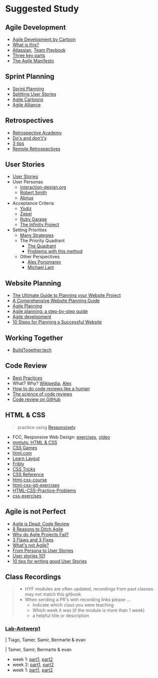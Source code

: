 # Suggested Study

## Agile Development

* [Agile Development by Cartoon](https://www.youtube.com/watch?v=Z9QbYZh1YXY\&list=PLBUu5aGDLKnbeEx8U-5r436bw6p9wv1rS)
* [What is this?](https://www.youtube.com/watch?v=GzzkpAOxHXs)
* [Atlassian](https://www.atlassian.com/team-playbook/plays), [Team Playbook](https://www.atlassian.com/team-playbook/plays)
* [Three key parts](https://www.youtube.com/watch?v=ctFzjMygaRo)
* [The Agile Manifesto](https://agilemanifesto.org)

## Sprint Planning

* [Sprint Planning](https://www.youtube.com/watch?v=2A9rkiIcnVI)
* [Splitting User Stories](https://www.youtube.com/watch?v=EDT0HMtDwYI)
* [Agile Cartoons](https://www.youtube.com/watch?v=Z9QbYZh1YXY\&list=PLBUu5aGDLKnbeEx8U-5r436bw6p9wv1rS)
* [Agile Alliance](https://www.agilealliance.org/glossary/sprint-planning/#q=\~\(infinite\~false\~filters\~\(postType\~\(\~'page\~'post\~'aa\_book\~'aa\_event\_session\~'aa\_experience\_report\~'aa\_glossary\~'aa\_research\_paper\~'aa\_video\)\~tags\~\(\~'sprint\*20planning\)\)\~searchTerm\~'\~sort\~false\~sortDirection\~'asc\~page\~1\))

## Retrospectives

* [Retrospective Academy](https://www.retrium.com/ultimate-guide-to-agile-retrospectives/intro)
* [Do's and don't's](https://www.inloox.com/company/blog/articles/do-s-and-don-ts-how-to-conduct-effective-retrospectives/)
* [3 tips](https://echometerapp.com/en/retrospective-action-items-tips-examples/)
* [Remote Retrospectives](https://www.atlassian.com/blog/teamwork/run-retrospective-distributed-team-fun)

## User Stories

* [User Stories](https://www.youtube.com/watch?v=apOvF9NVguA)
* User Personas
  * [interaction-design.org](https://www.youtube.com/watch?v=XnG4c4gXaQY)
  * [Robert Smith](https://www.youtube.com/watch?v=vZ578SqL1oA)
  * [Abnux](https://www.youtube.com/watch?v=GaEdg9zTdB8)
* Acceptance Criteria
  * [Yodiz](https://www.yodiz.com/blog/user-stories-acceptance-definition-and-criteria-in-agile-methodologies/)
  * [Zepel](https://zepel.io/agile/acceptance-criteria-for-user-stories/)
  * [Ruby Garage](https://rubygarage.org/blog/clear-acceptance-criteria-and-why-its-important)
  * [The Infinity Project](https://www.youtube.com/watch?v=KYS0ptJ4JWc)
* Setting Priorities
  * [Many Strategies](https://zapier.com/blog/how-to-prioritize)
  * The Priority Quadrant
    * [The Quadrant](https://www.youtube.com/watch?v=NGvsxPOmWuw)
    * [Problems with this method](https://www.linkedin.com/pulse/why-prioritization-impacteffort-doesnt-work-itamar-gilad)
  * Other Perspectives
    * [Alex Ponomarev](https://medium.com/swlh/prioritizing-user-stories-in-agile-projects-d1dd8dd79165)
    * [Michael Lant](https://michaellant.com/2010/05/21/how-to-easily-prioritize-your-agile-stories/)

## Website Planning

* [The Ultimate Guide to Planning your Website Project](https://en.yeeply.com/blog/guide-plan-website-project/)
* [A Comprehensive Website Planning Guide](https://www.smashingmagazine.com/2018/02/comprehensive-website-planning-guide-part1/)
* [Agile Planning](https://toggl.com/blog/agile-planning)
* [Agile planning: a step-by-step guide](https://monday.com/blog/project-management/agile-planning/)
* [Agile development](https://www.creativebloq.com/features/agile-development-why-and-how-to-use-it-in-your-web-and-app-workflow)
* [10 Steps for Planning a Successful Website](https://mastersofdigital.com.au/blog/planning-a-website/)

## Working Together

* [BuildTogether.tech](https://buildtogether.tech/important/)

## Code Review

* [Best Practices](https://smartbear.com/learn/code-review/best-practices-for-peer-code-review/)
* What? Why? [Wikipedia](https://en.wikipedia.org/wiki/Code\_review), [Alex](https://dzone.com/articles/what-is-code-review-and-why-do-you-need-it)
* [How to do code reviews like a human](https://www.youtube.com/watch?v=0t4\_MfHgb\_A)
* [The science of code reviews](https://www.youtube.com/watch?v=EyL7mqwpZhk)
* [Code review on GitHub](https://www.youtube.com/watch?v=HW0RPaJqm4g)

## HTML & CSS

> practice using [Responsively](https://responsively.app)

* FCC, Responsive Web Design: [exercises](https://www.freecodecamp.org/learn), [video](https://www.youtube.com/watch?v=srvUrASNj0s)
* [mmtuts: HTML & CSS](https://www.youtube.com/watch?v=TKYsuU86-DQ\&list=PL0eyrZgxdwhwNC5ppZo\_dYGVjerQY3xYU)
* [CSS Games](https://study.hackyourfuture.be/html-css/css#games-to-learn-css)
* [html.com](https://html.com)
* [Learn Layout](https://learnlayout.com)
* [Fribly](https://fribly.com/category/coding/)
* [CSS Tricks](https://css-tricks.com/guides/)
* [CSS Reference](https://tympanus.net/codrops/css\_reference/)
* [html-css-course](https://github.com/jonasschmedtmann/html-css-course)
* [html-css-git-exercises](https://github.com/hackyourfuturebelgium/html-css-git-exercises)
* [HTML-CSS-Practice-Problems](https://github.com/DevMountain/HTML-CSS-Practice-Problems)
* [css-exercises](https://github.com/dangodev/css-exercises)

## Agile is not Perfect

* [Agile is Dead: Code Review](https://simpleprogrammer.com/agile-is-dead-code-review/)
* [8 Reasons to Ditch Agile](https://techbeacon.com/app-dev-testing/8-reasons-ditch-agile)
* [Why do Agile Projects Fail?](https://www.brighthubpm.com/agile/55778-why-do-agile-projects-fail/)
* [3 Flaws and 3 Fixes](https://www.cio.com/article/2385322/agile-development-why-agile-isn-t-working-bringing-common-sense-to-agile-principles.html)
* [What's not Agile?](https://dzone.com/articles/whats-not-agile)
* [From Persona to User Stories](https://www.romanpichler.com/blog/personas-epics-user-stories/)
* [User stories 101](https://www.mountaingoatsoftware.com/agile/user-stories)
* [10 tips for writing good User Stories](https://www.romanpichler.com/blog/10-tips-writing-good-user-stories/)

## Class Recordings

> * HYF modules are often updated, recordings from past classes may not match this gitbook
> * When sending a PR's with recording links please ...
>   * Indicate which class you were teaching
>   * Which week it was (if the module is more than 1 week)
>   * a helpful title or description

### [Lab-Antwerp1](https://github.com/lab-antwerp-1/home)

\| Tiago, Tamer, Samir, Bermarte & evan

\| Tamer, Samir, Bermarte & evan

* week 1: [part1](https://youtu.be/hX2VN1l2Xfk), [part2](https://youtu.be/cLLkvs5v7lM)
* week 2: [part1](https://youtu.be/ELHBsjdmngE), [part2](https://youtu.be/u6h1kQYLxMk)
* week 1: [part1](https://youtu.be/hX2VN1l2Xfk), [part2](https://youtu.be/cLLkvs5v7lM)
